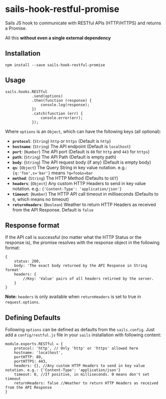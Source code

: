 # sails-hook-restful-promise
Sails JS hook to communicate with RESTful APIs (HTTP/HTTPS) and returns a Promise.

All this **without even a single external dependency**

## Installation

````
npm install --save sails-hook-restful-promise
````

## Usage

````
sails.hooks.RESTful
            .send(options)
            .then(function (response) {
                console.log(response);
            })
            .catch(function (err) {
                console.error(err);
            });
````
Where `options` is an `Object`, which can have the following keys (all optional):
* **`protocol`**: (`String`) `http` or `https` (Default is `http`)
* **`hostname`**: (`String`) The API endpoint (Default is `localhost`)
* **`port`**: (`Number`) The API port (Default is `80` for `http` and `443` for `https`)
* **`path`**: (`String`) The API Path (Default is empty path)
* **`body`**: (`String`) The API request body (if any) (Default is empty body)
* **`qs`**: (`Object`) The Query String in key value notation. e.g.: `{q:'foo',s='bar'}` means `?q=foo&s=bar`
* **`method`**: (`String`) The HTTP Method (Defaults to `GET`)
* **`headers`**: (`Object`) Any custom HTTP Headers to send in key value notation. e.g.: `{'Content-Type': 'application/json'}`
* **`timeout`**: (`Number`) The HTTP API call timeout in milliseconds (Defaults to `0`, which means no timeout)
* **`returnHeaders`**: (`Boolean`) Weather to return HTTP Headers as received from the API Response. Default is `false`

## Response format

If the API call is successful (no matter what the HTTP Status or the response is), the promise resolves with the response object in the following format:

````
{
    status: 200,
    body: 'The exact body returned by the API Response in String format'
    headers: {
        //Key: 'Value' pairs of all headers retirned by the server.
    }
}
````

**Note:** `headers` is only available when `returnHeaders` is set to true in `request.options`.

## Defining Defaults
Following `options` can be defined as defaults from the `sails.config`. Just add a `config/restful.js` file in your `sails` installation with following content:

````
module.exports.RESTful = {
    protocol: 'http', // Only 'http' or 'https' allowed here
    hostname: 'localhost',
    portHTTP: 80,
    portHTTPS: 443,
    headers: {}, //Any custom HTTP Headers to send in key value notation. e.g.: {'Content-Type': 'application/json'}
    timeout: 0, //If positive, in milliseconds. 0 means don't set timeout
    returnHeaders: false //Weather to return HTTP Headers as received from the API Response
}
````
